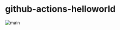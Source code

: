 # github-actions-helloworld

![main](https://github.com/kan01234/github-actions-helloworld/workflows/main/badge.svg)
  
 
 
